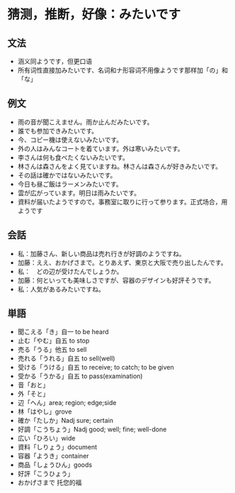 # 猜测，推断，好像：みたいです

## 文法

- 涵义同ようです，但更口语
- 所有词性直接加みたいです、名词和ナ形容词不用像ようです那样加「の」和「な」

## 例文

- 雨の音が聞こえません。雨か止んだみたいです。
- 誰でも参加できみたいです。
- 今、コピー機は使えないみたいです。
- 外の人はみんなコートを着ています。外は寒いみたいです。
- 李さんは何も食べたくないみたいです。
- 林さんは森さんをよく見ていますね。林さんは森さんが好きみたいです。
- その話は確かではないみたいです。
- 今日も昼ご飯はラーメンみたいです。
- 雲が広がっています。明日は雨みたいです。
- 資料が届いたようですので。事務室に取りに行って参ります。正式场合，用ようです

## 会話

- 私：加藤さん、新しい商品は売れ行きが好調のようですね。
- 加藤：ええ、おかげさまで。とりあえず、東京と大阪で売り出したんです。
- 私：　どの辺が受けたんでしょうか。
- 加藤：何といっても美味しさですが、容器のデザインも好評そうです。
- 私：人気があるみたいですね。

## 単語

- 聞こえる「き」自一 to be heard
- 止む「やむ」自五 to stop
- 売る「うる」他五 to sell
- 売れる「うれる」自五 to sell(well)
- 受ける「うける」自五 to receive; to catch; to be given
- 受かる「うかる」自五 to pass(examination)
- 音「おと」
- 外「そと」
- 辺「へん」area; region; edge;side
- 林「はやし」grove
- 確か「たしか」Nadj sure; certain
- 好調「こうちょう」Nadj good; well; fine; well-done
- 広い「ひろい」wide
- 資料「しりょう」document
- 容器「ようき」container
- 商品「しょうひん」goods
- 好評「こうひょう」
- おかげさまで 托您的福
